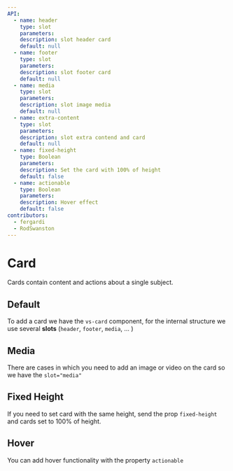 ```yaml
---
API:
  - name: header
    type: slot
    parameters:
    description: slot header card
    default: null
  - name: footer
    type: slot
    parameters:
    description: slot footer card
    default: null
  - name: media
    type: slot
    parameters:
    description: slot image media
    default: null
  - name: extra-content
    type: slot
    parameters:
    description: slot extra contend and card
    default: null
  - name: fixed-height
    type: Boolean
    parameters:
    description: Set the card with 100% of height
    default: false
  - name: actionable
    type: Boolean
    parameters:
    description: Hover effect
    default: false
contributors:
  - fergardi
  - RodSwanston
---
```


# Card

<box header>

  Cards contain content and actions about a single subject.

</box>

<box>

## Default

To add a card we have the `vs-card` component, for the internal structure we use several **slots** (`header`, `footer`, `media`, ... )

<vuecode md>
<template #demo>
<vs-row vs-justify="center">
  <vs-col type="flex" vs-justify="center" vs-align="center" vs-w="6">
    <vs-card>
      <div slot="header">
        <h3>
          Hello world !
        </h3>
      </div>
      <div>
        <span>Lorem ipsum dolor sit amet, consectetur adipiscing elit, sed do eiusmod tempor incididunt ut labore et dolore magna aliqua. Ut enim ad minim veniam, quis nostrud exercitation ullamco laboris nisi ut aliquip ex ea commodo consequat.</span>
      </div>
      <div slot="footer">
        <vs-row vs-justify="flex-end">
          <vs-button type="gradient" color="danger" icon="favorite"></vs-button>
          <vs-button color="primary" icon="turned_in_not"></vs-button>
          <vs-button color="rgb(230,230,230)" color-text="rgb(50,50,50)" icon="settings"></vs-button>
        </vs-row>
      </div>
    </vs-card>
  </vs-col>
</vs-row>
</template>
<template #code>

```html
<vs-row vs-justify="center">
  <vs-col type="flex" vs-justify="center" vs-align="center" vs-w="6">
    <vs-card>
      <div slot="header">
        <h3>
          Hello world !
        </h3>
      </div>
      <div>
        <span>Lorem ipsum dolor sit amet, consectetur adipiscing elit, sed do eiusmod tempor incididunt ut labore et dolore magna aliqua. Ut enim ad minim veniam, quis nostrud exercitation ullamco laboris nisi ut aliquip ex ea commodo consequat.</span>
      </div>
      <div slot="footer">
        <vs-row vs-justify="flex-end">
          <vs-button type="gradient" color="danger" icon="favorite"></vs-button>
          <vs-button color="primary" icon="turned_in_not"></vs-button>
          <vs-button color="rgb(230,230,230)" color-text="rgb(50,50,50)" icon="settings"></vs-button>
        </vs-row>
      </div>
    </vs-card>
  </vs-col>
</vs-row>
```

</template>
</vuecode>
</box>

<box>

## Media

There are cases in which you need to add an image or video on the card so we have the `slot="media"`

<vuecode md>
<template #demo>
  <Demos-Card-Media />
</template>
<template #code>

```html
<template>
  <vs-row vs-justify="center">
    <vs-col type="flex" vs-justify="center" vs-align="center" vs-w="6">
      <vs-card class="cardx">
        <div slot="header">
          <h3>
            Hello world !
          </h3>
        </div>
        <div slot="media">
          <img :src="$withBase('/card.png')">
        </div>
        <div>
          <span>Lorem ipsum dolor sit amet, consectetur adipiscing elit, sed do eiusmod tempor incididunt ut labore et dolore magna aliqua. Ut enim ad minim veniam, quis nostrud exercitation ullamco laboris nisi ut aliquip ex ea commodo consequat.</span>
        </div>
        <div slot="footer">
          <vs-row vs-justify="flex-end">
            <vs-button type="gradient" color="danger" icon="favorite"></vs-button>
            <vs-button color="primary" icon="turned_in_not"></vs-button>
            <vs-button color="rgb(230,230,230)" color-text="rgb(50,50,50)" icon="settings"></vs-button>
          </vs-row>
        </div>
      </vs-card>
    </vs-col>
    <vs-col type="flex" vs-justify="center" vs-align="center" vs-w="6">
      <vs-card class="cardx">
        <div slot="header">
          <h3>
            Hello world !
          </h3>
        </div>
        <div slot="media">
          <img :src="$withBase('/card2.png')">
        </div>
        <div>
          <span>Lorem ipsum dolor sit amet, consectetur adipiscing elit, sed do eiusmod tempor incididunt ut labore et dolore magna aliqua. Ut enim ad minim veniam, quis nostrud exercitation ullamco laboris nisi ut aliquip ex ea commodo consequat.</span>
        </div>
        <div slot="footer">
          <vs-row vs-justify="flex-end">
            <vs-button type="gradient" color="danger" icon="favorite"></vs-button>
            <vs-button color="primary" icon="turned_in_not"></vs-button>
            <vs-button color="rgb(230,230,230)" color-text="rgb(50,50,50)" icon="settings"></vs-button>
          </vs-row>
        </div>
      </vs-card>
    </vs-col>
  </vs-row>
</template>
<script>
export default {

}
</script>
<style lang="stylus">
.cardx
  margin 15px
</style>
```

</template>
</vuecode>
</box>

<box>

## Fixed Height

If you need to set card with the same height, send the prop `fixed-height` and cards set to 100% of height.

<vuecode md>
<template #demo>
  <Demos-Card-FixedHeight />
</template>
<template #code>

```html
<template>
  <vs-row vs-justify="center">
    <vs-col type="flex" vs-justify="center" vs-align="center" vs-w="6">
      <vs-card class="cardx" fixedHeight>
        <div slot="header">
          <h3>
            Hello world !
          </h3>
        </div>
        <div slot="media">
          <img :src="$withBase('/card.png')">
        </div>
        <div>
          <span>Lorem ipsum dolor sit amet, consectetur adipiscing elit, sed do eiusmod tempor incididunt ut labore et dolore magna aliqua. Ut enim ad minim veniam, quis nostrud exercitation ullamco laboris nisi ut aliquip ex ea commodo consequat.</span>
          <span>Lorem ipsum dolor sit amet, consectetur adipiscing elit, sed do eiusmod tempor incididunt ut labore et dolore magna aliqua. Ut enim ad minim veniam, quis nostrud exercitation ullamco laboris nisi ut aliquip ex ea commodo consequat.</span>
        </div>
        <div slot="footer">
          <vs-row vs-justify="flex-end">
            <vs-button type="gradient" color="danger" icon="favorite"></vs-button>
            <vs-button color="primary" icon="turned_in_not"></vs-button>
            <vs-button color="rgb(230,230,230)" color-text="rgb(50,50,50)" icon="settings"></vs-button>
          </vs-row>
        </div>
      </vs-card>
    </vs-col>
    <vs-col type="flex" vs-justify="center" vs-align="center" vs-w="6">
      <vs-card class="cardx" fixedHeight>
        <div slot="header">
          <h3>
            Hello world !
          </h3>
        </div>
        <div slot="media">
          <img :src="$withBase('/card2.png')">
        </div>
        <div>
          <span>Lorem ipsum dolor sit amet, consectetur adipiscing elit, sed do eiusmod tempor incididunt ut labore et dolore magna aliqua. Ut enim ad minim veniam, quis nostrud exercitation ullamco laboris nisi ut aliquip ex ea commodo consequat.</span>
        </div>
        <div slot="footer">
          <vs-row vs-justify="flex-end">
            <vs-button type="gradient" color="danger" icon="favorite"></vs-button>
            <vs-button color="primary" icon="turned_in_not"></vs-button>
            <vs-button color="rgb(230,230,230)" color-text="rgb(50,50,50)" icon="settings"></vs-button>
          </vs-row>
        </div>
      </vs-card>
    </vs-col>
  </vs-row>
</template>
<script>
export default {

}
</script>
<style lang="stylus">
.cardx
  margin 15px
</style>

```

</template>
</vuecode>
</box>

<box>

## Hover

You can add hover functionality with the property `actionable`

<vuecode md>
<template #demo>
    <vs-row vs-justify="center">
    <vs-col type="flex" vs-justify="center" vs-align="center" vs-w="6">
      <vs-card actionable class="cardx">
        <div slot="header">
          <h3>
            Hello world !
          </h3>
        </div>
        <div slot="media">
          <img :src="$withBase('/card.png')">
        </div>
        <div>
          <span>Lorem ipsum dolor sit amet, consectetur adipiscing elit</span>
        </div>
        <div slot="footer">
          <vs-row vs-justify="flex-end">
            <vs-button color="primary" type="gradient" >View</vs-button>
            <vs-button color="danger" type="gradient">Delete</vs-button>
          </vs-row>
        </div>
      </vs-card>
    </vs-col>
    <vs-col type="flex" vs-justify="center" vs-align="center" vs-w="6">
      <vs-card actionable class="cardx">
        <div slot="header">
          <h3>
            Hello world !
          </h3>
        </div>
        <div slot="media">
          <img :src="$withBase('/card2.png')">
        </div>
        <div>
          <span>Lorem ipsum dolor sit amet, consectetur adipiscing elit</span>
        </div>
        <div slot="footer">
          <vs-row vs-justify="flex-end">
            <vs-button color="primary" type="gradient" >View</vs-button>
            <vs-button color="danger" type="gradient" >Delete</vs-button>
          </vs-row>
        </div>
      </vs-card>
    </vs-col>
  </vs-row>
</template>
<template #code>

```html
<vs-row vs-justify="center">
    <vs-col type="flex" vs-justify="center" vs-align="center" vs-w="6">
      <vs-card actionable class="cardx">
        <div slot="header">
          <h3>
            Hello world !
          </h3>
        </div>
        <div slot="media">
          <img :src="$withBase('/card.png')">
        </div>
        <div>
          <span>Lorem ipsum dolor sit amet, consectetur adipiscing elit</span>
        </div>
        <div slot="footer">
          <vs-row vs-justify="flex-end">
            <vs-button color="primary" type="gradient" >View</vs-button>
            <vs-button color="danger" type="gradient">Delete</vs-button>
          </vs-row>
        </div>
      </vs-card>
    </vs-col>
    <vs-col type="flex" vs-justify="center" vs-align="center" vs-w="6">
      <vs-card actionable class="cardx">
        <div slot="header">
          <h3>
            Hello world !
          </h3>
        </div>
        <div slot="media">
          <img :src="$withBase('/card2.png')">
        </div>
        <div>
          <span>Lorem ipsum dolor sit amet, consectetur adipiscing elit</span>
        </div>
        <div slot="footer">
          <vs-row vs-justify="flex-end">
            <vs-button color="primary" type="gradient" >View</vs-button>
            <vs-button color="danger" type="gradient" >Delete</vs-button>
          </vs-row>
        </div>
      </vs-card>
    </vs-col>
  </vs-row>
```

</template>
</vuecode>
</box>





